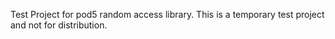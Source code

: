 Test Project for pod5 random access library.
This is a temporary test project and not for distribution.


